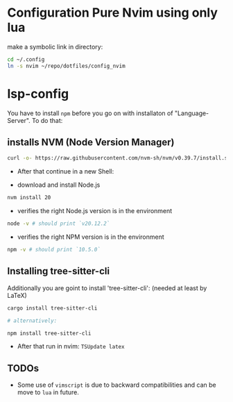 # Configuration Pure Nvim using only lua

make a symbolic link in directory:

```sh
cd ~/.config
ln -s nvim ~/repo/dotfiles/config_nvim
```

# lsp-config

You have to install `npm` before you go on with installaton of "Language-
Server". To do that:

## installs NVM (Node Version Manager)

```sh
curl -o- https://raw.githubusercontent.com/nvm-sh/nvm/v0.39.7/install.sh | bash
```

* After that continue in a new Shell:

* download and install Node.js

```sh
nvm install 20
```

* verifies the right Node.js version is in the environment

```sh
node -v # should print `v20.12.2`
```

* verifies the right NPM version is in the environment

```sh
npm -v # should print `10.5.0`
```

## Installing tree-sitter-cli

Additionally you are goint to install 'tree-sitter-cli': (needed at
least by LaTeX)

```sh
cargo install tree-sitter-cli

# alternatively:

npm install tree-sitter-cli
```

* After that run in nvim: `TSUpdate latex`

## TODOs

* Some use of `vimscript` is due to backward compatibilities and can be
  move to `lua` in future.
